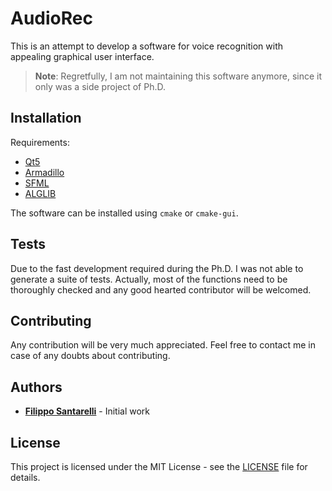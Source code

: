 # AudioRec

This is an attempt to develop a software for voice recognition with appealing graphical user interface.

> __Note__: Regretfully, I am not maintaining this software anymore, since it only was a side project of Ph.D.

## Installation

Requirements:

* [Qt5](https://www.qt.io)
* [Armadillo](http://arma.sourceforge.net)
* [SFML](https://www.sfml-dev.org)
* [ALGLIB](https://www.alglib.net)

The software can be installed using `cmake` or `cmake-gui`.

## Tests

Due to the fast development required during the Ph.D. I was not able to generate a suite of tests. Actually, most of the functions need to be thoroughly checked and any good hearted contributor will be welcomed.

## Contributing

Any contribution will be very much appreciated. Feel free to contact me in case of any doubts about contributing.

## Authors

* [__Filippo Santarelli__](https://github.com/DottD) - Initial work

## License

This project is licensed under the MIT License - see the [LICENSE](LICENSE) file for details.
